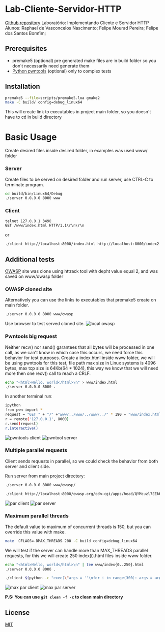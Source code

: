 # Lab-Cliente-Servidor-HTTP
[Github repository](https://github.com/vasconssa/Lab-Cliente-Servidor-HTTP)
Laboratório: Implementando Cliente e Servidor HTTP
Alunos: 
Raphael de Vasconcelos Nascimento;
Felipe Mourad Pereira;
Felipe dos Santos Bomfim;


## Prerequisites
- premake5 (optional) pre generated make files are in build folder so you don't necessarily need generate them
- [Python pwntools](https://github.com/Gallopsled/pwntools) (optional) only to complex tests

## Installation


```bash
premake5 --file=scripts/premake5.lua gmake2
make -C build/ config=debug_linux64 
```

This will create link to executables in project main folder, so you doesn't have to cd
in build directory

# Basic Usage

Create desired files inside desired folder, in examples was used www/ folder

### Server

Create files to be served on desired folder and run server, use CTRL-C to terminate program.

```bash
cd build/bin/Linux64/Debug
./server 0.0.0.0 8000 www
```

### Client

```bash
telnet 127.0.0.1 3490
GET /www/index.html HTTP/1.1\r\n\r\n
```
or

```bash
./client http://localhost:8000/index.html http://localhost:8000/index2.html
```


## Additional tests
[OWASP](www.owasp.org) site was clone using httrack tool with depht value equal 2, and was saved on www/owasp folder

### OWASP cloned site

Alternatively you can use the links to executables that premake5 create on main folder.

```bash
./server 0.0.0.0 8000 www/owasp
```

Use browser to test served cloned site.
![local owasp](misc/owasp.png)

### Pwntools big request
Neither recv() nor send() garantees that all bytes will be processed in one call, as we can't know in which
case this occurs, we need force this behavior for test purposes.
Create a index.html inside www folder, we will be using pwntools for this test, 
file path max size in Linux systems is 4096 bytes, max tcp size is 64Kb(64 * 1024), this way we know that 
we will need more then one recv() call to reach a CRLF.

```bash
echo "<html>Hello, world</html>\n" > www/index.html
./server 0.0.0.0 8000 .
```
In another terminal run:

```bash
ipython
from pwn import *
request = "GET " + "/" +"www/../www/../www/../" * 190 + "www/index.html" + ' HTTP/1.1\r\n' + "B" * 2 * 64 * 1024  + '\r\n\r\n'
r = remote('127.0.0.1', 8000)
r.send(request)
r.interactive()
```
![pwntools client](misc/pwnclient.png)
![pwntool server](misc/pwnserver.png)

### Multiple parallel requests
Client sends requests in parallel, so we could check the behavior from both server and client side.

Run server from main project directory:
```bash
./server 0.0.0.0 8000 www/owasp/
````

```bash
./client http://localhost:8000/owasp.org/cdn-cgi/apps/head/QYMcuzl7EEkHj4wXQRswO8EpDEg.js http://localhost:8000/owasp.org/assets/images/content/featured_project.jpg http://localhost:8000/owasp.org/assets/images/content/bay-area2.jpg http://localhost:8000/owasp.org/www--site-theme/assets/css/styles.css http://localhost:8000/owasp.org/index.html http://localhost:8000/
```

![par client](misc/parclient.png)
![par server](misc/parserver.png)

### Maximum parallel threads
The default value to maximum of concurrent threads is 150, but you can override this value with make.

```bash
make  CFLAGS=-DMAX_THREADS 200 -C build config=debug_linux64
```

We will test if the server can handle more than MAX_THREADS parallel requests, for this we will create 
250 index(i).html files inside www folder.

```bash
echo "<html>Hello, world</html>\n" | tee www/index{0..250}.html
./server 0.0.0.0 8000 .
```

```bash
./client $(python -c "exec(\"args = ''\nfor i in range(300): args = args + 'http://localhost:8000/www/index' + str(i) + '.html '\nprint(args)\")")
```

![max par client](misc/maxparclient.png)
![max par server](misc/maxparserver.png)

**P.S: You can use `git clean -f -x` to clean main directory**

## License
[MIT](https://choosealicense.com/licenses/mit/)
